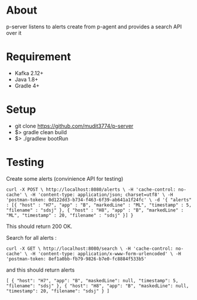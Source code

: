 About
=====

p-server listens to alerts create from p-agent and provides a search API over it

Requirement 
===========

* Kafka 2.12+ 
* Java 1.8+ 
* Gradle 4+

Setup
=====

* git clone https://github.com/mudit3774/p-server
* $> gradle clean build 
* $> ./gradlew bootRun

Testing
=======

Create some alerts (convinience API for testing)

`
curl -X POST \
http://localhost:8080/alerts \
-H 'cache-control: no-cache' \
-H 'content-type: application/json; charset=utf8' \
-H 'postman-token: 0d122dd3-b734-f463-6f39-ab641a1f24fc' \
-d '{
"alerts" : [{
"host" : "H7",
"app" : "B",
"markedLine" : "ML",
"timestamp" : 5,
"filename" : "sdsj"
}, {
"host" : "H8",
"app" : "B",
"markedLine" : "ML",
"timestamp" : 20,
"filename" : "sdsj"
}]
}
`

This should return 200 OK.

Search for all alerts :

`
curl -X GET \
http://localhost:8080/search \
-H 'cache-control: no-cache' \
-H 'content-type: application/x-www-form-urlencoded' \
-H 'postman-token: 8ef1a0bb-fb79-9826-b7e0-fc8884f533b5'
`

and this should return alerts


`
[
    {
        "host": "H7",
        "app": "B",
        "maskedLine": null,
        "timestamp": 5,
        "filename": "sdsj"
    },
    {
        "host": "H8",
        "app": "B",
        "maskedLine": null,
        "timestamp": 20,
        "filename": "sdsj"
    }
]
`
